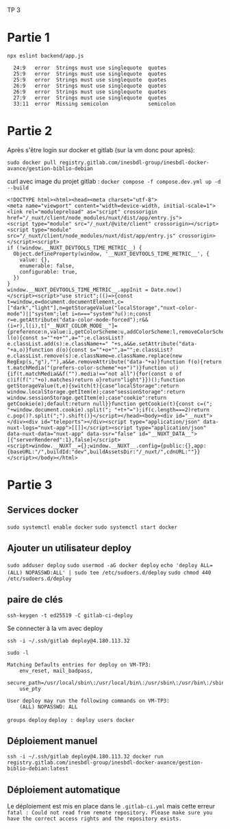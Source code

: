 TP 3
# Partie 1

`npx eslint backend/app.js`

```
  24:9   error  Strings must use singlequote  quotes
  25:9   error  Strings must use singlequote  quotes
  25:9   error  Strings must use singlequote  quotes
  26:9   error  Strings must use singlequote  quotes
  26:9   error  Strings must use singlequote  quotes
  27:9   error  Strings must use singlequote  quotes
  33:11  error  Missing semicolon             semicolon
```

# Partie 2

Après s'être login sur docker et gitlab (sur la vm donc pour après): 

`sudo docker pull registry.gitlab.com/inesbdl-group/inesbdl-docker-avance/gestion-biblio-debian`


curl avec image du projet gitlab : `docker compose -f compose.dev.yml up -d --build`

```
<!DOCTYPE html><html><head><meta charset="utf-8">
<meta name="viewport" content="width=device-width, initial-scale=1">
<link rel="modulepreload" as="script" crossorigin href="/_nuxt/client/node_modules/nuxt/dist/app/entry.js">
<script type="module" src="/_nuxt/@vite/client" crossorigin></script>
<script type="module" src="/_nuxt/client/node_modules/nuxt/dist/app/entry.js" crossorigin></script><script>
if (!window.__NUXT_DEVTOOLS_TIME_METRIC__) {
  Object.defineProperty(window, '__NUXT_DEVTOOLS_TIME_METRIC__', {
    value: {},
    enumerable: false,
    configurable: true,
  })
}
window.__NUXT_DEVTOOLS_TIME_METRIC__.appInit = Date.now()
</script><script>"use strict";(()=>{const t=window,e=document.documentElement,c=["dark","light"],n=getStorageValue("localStorage","nuxt-color-mode")||"system";let i=n==="system"?u():n;const r=e.getAttribute("data-color-mode-forced");r&&(i=r),l(i),t["__NUXT_COLOR_MODE__"]={preference:n,value:i,getColorScheme:u,addColorScheme:l,removeColorScheme:d};function l(o){const s=""+o+"",a="";e.classList?e.classList.add(s):e.className+=" "+s,a&&e.setAttribute("data-"+a,o)}function d(o){const s=""+o+"",a="";e.classList?e.classList.remove(s):e.className=e.className.replace(new RegExp(s,"g"),""),a&&e.removeAttribute("data-"+a)}function f(o){return t.matchMedia("(prefers-color-scheme"+o+")")}function u(){if(t.matchMedia&&f("").media!=="not all"){for(const o of c)if(f(":"+o).matches)return o}return"light"}})();function getStorageValue(t,e){switch(t){case"localStorage":return window.localStorage.getItem(e);case"sessionStorage":return window.sessionStorage.getItem(e);case"cookie":return getCookie(e);default:return null}}function getCookie(t){const c=("; "+window.document.cookie).split("; "+t+"=");if(c.length===2)return c.pop()?.split(";").shift()}</script></head><body><div id="__nuxt"></div><div id="teleports"></div><script type="application/json" data-nuxt-logs="nuxt-app">[[]]</script><script type="application/json" data-nuxt-data="nuxt-app" data-ssr="false" id="__NUXT_DATA__">[{"serverRendered":1},false]</script>
<script>window.__NUXT__={};window.__NUXT__.config={public:{},app:{baseURL:"/",buildId:"dev",buildAssetsDir:"/_nuxt/",cdnURL:""}}</script></body></html>
```

# Partie 3

## Services docker

`sudo systemctl enable docker`
`sudo systemctl start docker`

## Ajouter un utilisateur deploy

`sudo adduser deploy`
`sudo usermod -aG docker deploy`
`echo 'deploy ALL=(ALL) NOPASSWD:ALL' | sudo tee /etc/sudoers.d/deploy`
`sudo chmod 440 /etc/sudoers.d/deploy`

## paire de clés

`ssh-keygen -t ed25519 -C gitlab-ci-deploy`

Se connecter à la vm  avec deploy

`ssh -i ~/.ssh/gitlab deploy@4.180.113.32`


`sudo -l`

```
Matching Defaults entries for deploy on VM-TP3:
    env_reset, mail_badpass,
    secure_path=/usr/local/sbin\:/usr/local/bin\:/usr/sbin\:/usr/bin\:/sbin\:/bin\:/snap/bin,
    use_pty

User deploy may run the following commands on VM-TP3:
    (ALL) NOPASSWD: ALL
```

`groups deploy`
`deploy : deploy users docker`

## Déploiement manuel

`ssh -i ~/.ssh/gitlab deploy@4.180.113.32 docker run registry.gitlab.com/inesbdl-group/inesbdl-docker-avance/gestion-biblio-debian:latest`

## Déploiement automatique

Le déploiement est mis en place dans le `.gitlab-ci.yml` mais cette erreur `fatal : Could not read from remote repository. Please make sure you have the correct access rights and the repository exists.`